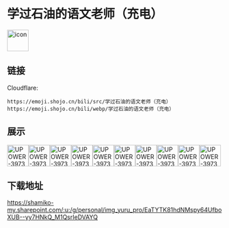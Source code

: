 # 学过石油的语文老师（充电）
<img src="https://emoji.shojo.cn/bili/src/学过石油的语文老师（充电）/icon.png" width="50" height="50" alt="icon">

## 链接
Cloudflare:
```
https://emoji.shojo.cn/bili/src/学过石油的语文老师（充电）
https://emoji.shojo.cn/bili/webp/学过石油的语文老师（充电）
```
## 展示
<img src="https://emoji.shojo.cn/bili/src/学过石油的语文老师（充电）/UPOWER-39737405-抽丝剥茧.png" width="50" height="50" alt="UPOWER-39737405-抽丝剥茧"><img src="https://emoji.shojo.cn/bili/src/学过石油的语文老师（充电）/UPOWER-39737405-广深高铁.png" width="50" height="50" alt="UPOWER-39737405-广深高铁"><img src="https://emoji.shojo.cn/bili/src/学过石油的语文老师（充电）/UPOWER-39737405-温文尔雅.png" width="50" height="50" alt="UPOWER-39737405-温文尔雅"><img src="https://emoji.shojo.cn/bili/src/学过石油的语文老师（充电）/UPOWER-39737405-稳扎稳打.png" width="50" height="50" alt="UPOWER-39737405-稳扎稳打"><img src="https://emoji.shojo.cn/bili/src/学过石油的语文老师（充电）/UPOWER-39737405-学过相声.png" width="50" height="50" alt="UPOWER-39737405-学过相声"><img src="https://emoji.shojo.cn/bili/src/学过石油的语文老师（充电）/UPOWER-39737405-先看选项.png" width="50" height="50" alt="UPOWER-39737405-先看选项"><img src="https://emoji.shojo.cn/bili/src/学过石油的语文老师（充电）/UPOWER-39737405-用脖子想.png" width="50" height="50" alt="UPOWER-39737405-用脖子想"><img src="https://emoji.shojo.cn/bili/src/学过石油的语文老师（充电）/UPOWER-39737405-奥利奥.png" width="50" height="50" alt="UPOWER-39737405-奥利奥"><img src="https://emoji.shojo.cn/bili/src/学过石油的语文老师（充电）/UPOWER-39737405-吃过石油.png" width="50" height="50" alt="UPOWER-39737405-吃过石油"><img src="https://emoji.shojo.cn/bili/src/学过石油的语文老师（充电）/UPOWER-39737405-抬杠.png" width="50" height="50" alt="UPOWER-39737405-抬杠">

## 下载地址

https://shamiko-my.sharepoint.com/:u:/g/personal/img_yuru_pro/EaTYTK81hdNMspy64UfboXUB--yy7HNkQ_M1QsrIeDVAYQ